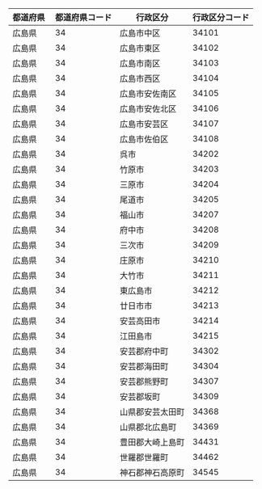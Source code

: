 |  都道府県  | 都道府県コード | 行政区分 | 行政区分コード |
|-----------|--------------|--------- |--------------|
| 広島県 | 34 | 広島市中区 | 34101 |
| 広島県 | 34 | 広島市東区 | 34102 |
| 広島県 | 34 | 広島市南区 | 34103 |
| 広島県 | 34 | 広島市西区 | 34104 |
| 広島県 | 34 | 広島市安佐南区 | 34105 |
| 広島県 | 34 | 広島市安佐北区 | 34106 |
| 広島県 | 34 | 広島市安芸区 | 34107 |
| 広島県 | 34 | 広島市佐伯区 | 34108 |
| 広島県 | 34 | 呉市 | 34202 |
| 広島県 | 34 | 竹原市 | 34203 |
| 広島県 | 34 | 三原市 | 34204 |
| 広島県 | 34 | 尾道市 | 34205 |
| 広島県 | 34 | 福山市 | 34207 |
| 広島県 | 34 | 府中市 | 34208 |
| 広島県 | 34 | 三次市 | 34209 |
| 広島県 | 34 | 庄原市 | 34210 |
| 広島県 | 34 | 大竹市 | 34211 |
| 広島県 | 34 | 東広島市 | 34212 |
| 広島県 | 34 | 廿日市市 | 34213 |
| 広島県 | 34 | 安芸高田市 | 34214 |
| 広島県 | 34 | 江田島市 | 34215 |
| 広島県 | 34 | 安芸郡府中町 | 34302 |
| 広島県 | 34 | 安芸郡海田町 | 34304 |
| 広島県 | 34 | 安芸郡熊野町 | 34307 |
| 広島県 | 34 | 安芸郡坂町 | 34309 |
| 広島県 | 34 | 山県郡安芸太田町 | 34368 |
| 広島県 | 34 | 山県郡北広島町 | 34369 |
| 広島県 | 34 | 豊田郡大崎上島町 | 34431 |
| 広島県 | 34 | 世羅郡世羅町 | 34462 |
| 広島県 | 34 | 神石郡神石高原町 | 34545 |
